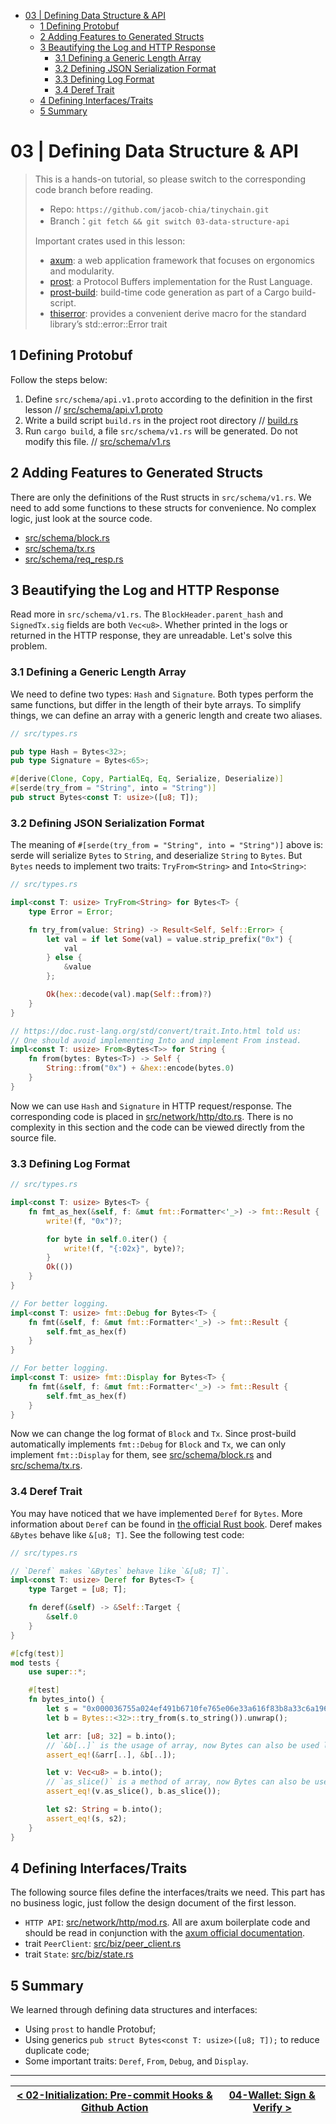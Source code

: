 - [03 | Defining Data Structure \& API](#03--defining-data-structure--api)
  - [1 Defining Protobuf](#1-defining-protobuf)
  - [2 Adding Features to Generated Structs](#2-adding-features-to-generated-structs)
  - [3 Beautifying the Log and HTTP Response](#3-beautifying-the-log-and-http-response)
    - [3.1 Defining a Generic Length Array](#31-defining-a-generic-length-array)
    - [3.2 Defining JSON Serialization Format](#32-defining-json-serialization-format)
    - [3.3 Defining Log Format](#33-defining-log-format)
    - [3.4 Deref Trait](#34-deref-trait)
  - [4 Defining Interfaces/Traits](#4-defining-interfacestraits)
  - [5 Summary](#5-summary)

# 03 | Defining Data Structure & API

> This is a hands-on tutorial, so please switch to the corresponding code branch before reading.
>
> - Repo: `https://github.com/jacob-chia/tinychain.git`
> - Branch：`git fetch && git switch 03-data-structure-api`
>
> Important crates used in this lesson:
>
> - [axum](https://docs.rs/axum/latest/axum/): a web application framework that focuses on ergonomics and modularity.
> - [prost](https://docs.rs/prost/latest/prost/): a Protocol Buffers implementation for the Rust Language.
> - [prost-build](https://docs.rs/prost-build/latest/prost_build/): build-time code generation as part of a Cargo build-script.
> - [thiserror](https://docs.rs/thiserror/latest/thiserror/): provides a convenient derive macro for the standard library’s std::error::Error trait

## 1 Defining Protobuf

Follow the steps below:

1. Define `src/schema/api.v1.proto` according to the definition in the first lesson // [src/schema/api.v1.proto](../../src/schema/api.v1.proto)
2. Write a build script `build.rs` in the project root directory // [build.rs](../../build.rs)
3. Run `cargo build`, a file `src/schema/v1.rs` will be generated. Do not modify this file. // [src/schema/v1.rs](../../src/schema/v1.rs)

## 2 Adding Features to Generated Structs

There are only the definitions of the Rust structs in `src/schema/v1.rs`. We need to add some functions to these structs for convenience. No complex logic, just look at the source code.

- [src/schema/block.rs](../../src/schema/block.rs)
- [src/schema/tx.rs](../../src/schema/tx.rs)
- [src/schema/req_resp.rs](../../src/schema/req_resp.rs)

## 3 Beautifying the Log and HTTP Response

Read more in `src/schema/v1.rs`. The `BlockHeader.parent_hash` and `SignedTx.sig` fields are both `Vec<u8>`. Whether printed in the logs or returned in the HTTP response, they are unreadable. Let's solve this problem.

### 3.1 Defining a Generic Length Array

We need to define two types: `Hash` and `Signature`. Both types perform the same functions, but differ in the length of their byte arrays. To simplify things, we can define an array with a generic length and create two aliases.

```rs
// src/types.rs

pub type Hash = Bytes<32>;
pub type Signature = Bytes<65>;

#[derive(Clone, Copy, PartialEq, Eq, Serialize, Deserialize)]
#[serde(try_from = "String", into = "String")]
pub struct Bytes<const T: usize>([u8; T]);
```

### 3.2 Defining JSON Serialization Format

The meaning of `#[serde(try_from = "String", into = "String")]` above is: serde will serialize `Bytes` to `String`, and deserialize `String` to `Bytes`. But `Bytes` needs to implement two traits: `TryFrom<String>` and `Into<String>`:

```rs
// src/types.rs

impl<const T: usize> TryFrom<String> for Bytes<T> {
    type Error = Error;

    fn try_from(value: String) -> Result<Self, Self::Error> {
        let val = if let Some(val) = value.strip_prefix("0x") {
            val
        } else {
            &value
        };

        Ok(hex::decode(val).map(Self::from)?)
    }
}

// https://doc.rust-lang.org/std/convert/trait.Into.html told us:
// One should avoid implementing Into and implement From instead.
impl<const T: usize> From<Bytes<T>> for String {
    fn from(bytes: Bytes<T>) -> Self {
        String::from("0x") + &hex::encode(bytes.0)
    }
}
```

Now we can use `Hash` and `Signature` in HTTP request/response. The corresponding code is placed in [src/network/http/dto.rs](../../src/network/http/dto.rs). There is no complexity in this section and the code can be viewed directly from the source file.

### 3.3 Defining Log Format

```rs
// src/types.rs

impl<const T: usize> Bytes<T> {
    fn fmt_as_hex(&self, f: &mut fmt::Formatter<'_>) -> fmt::Result {
        write!(f, "0x")?;

        for byte in self.0.iter() {
            write!(f, "{:02x}", byte)?;
        }
        Ok(())
    }
}

// For better logging.
impl<const T: usize> fmt::Debug for Bytes<T> {
    fn fmt(&self, f: &mut fmt::Formatter<'_>) -> fmt::Result {
        self.fmt_as_hex(f)
    }
}

// For better logging.
impl<const T: usize> fmt::Display for Bytes<T> {
    fn fmt(&self, f: &mut fmt::Formatter<'_>) -> fmt::Result {
        self.fmt_as_hex(f)
    }
}
```

Now we can change the log format of `Block` and `Tx`. Since prost-build automatically implements `fmt::Debug` for `Block` and `Tx`, we can only implement `fmt::Display` for them, see [src/schema/block.rs](../../src/schema/block.rs) and [src/schema/tx.rs](../../src/schema/tx.rs).

### 3.4 Deref Trait

You may have noticed that we have implemented `Deref` for `Bytes`. More information about `Deref` can be found in [the official Rust book](https://doc.rust-lang.org/book/ch15-02-deref.html).
Deref makes `&Bytes` behave like `&[u8; T]`. See the following test code:

```rs
// src/types.rs

// `Deref` makes `&Bytes` behave like `&[u8; T]`.
impl<const T: usize> Deref for Bytes<T> {
    type Target = [u8; T];

    fn deref(&self) -> &Self::Target {
        &self.0
    }
}

#[cfg(test)]
mod tests {
    use super::*;

    #[test]
    fn bytes_into() {
        let s = "0x000036755a024ef491b6710fe765e06e33a616f83b8a33c6a1963ab20f6e5bdb";
        let b = Bytes::<32>::try_from(s.to_string()).unwrap();

        let arr: [u8; 32] = b.into();
        // `&b[..]` is the usage of array, now Bytes can also be used like this
        assert_eq!(&arr[..], &b[..]);

        let v: Vec<u8> = b.into();
        // `as_slice()` is a method of array, now Bytes can also be used like this
        assert_eq!(v.as_slice(), b.as_slice());

        let s2: String = b.into();
        assert_eq!(s, s2);
    }
}
```

## 4 Defining Interfaces/Traits

The following source files define the interfaces/traits we need. This part has no business logic, just follow the design document of the first lesson.

- `HTTP API`: [src/network/http/mod.rs](../../src/network/http/mod.rs). All are axum boilerplate code and should be read in conjunction with the [axum official documentation](https://docs.rs/axum/latest/axum/).
- trait `PeerClient`: [src/biz/peer_client.rs](../../src/biz/peer_client.rs)
- trait `State`: [src/biz/state.rs](../../src/biz/state.rs)

## 5 Summary

We learned through defining data structures and interfaces:

- Using `prost` to handle Protobuf;
- Using generics `pub struct Bytes<const T: usize>([u8; T]);` to reduce duplicate code;
- Some important traits: `Deref`, `From`, `Debug`, and `Display`.

---

| [< 02-Initialization: Pre-commit Hooks & Github Action](./02-init-project.md) | [04-Wallet: Sign & Verify >](./04-wallet.md) |
| ----------------------------------------------------------------------------- | -------------------------------------------- |
